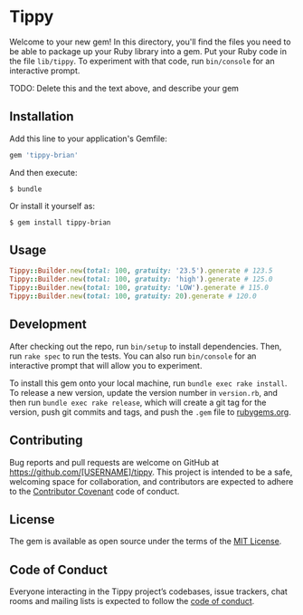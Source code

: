 # Tippy

Welcome to your new gem! In this directory, you'll find the files you need to be able to package up your Ruby library into a gem. Put your Ruby code in the file `lib/tippy`. To experiment with that code, run `bin/console` for an interactive prompt.

TODO: Delete this and the text above, and describe your gem

## Installation

Add this line to your application's Gemfile:

```ruby
gem 'tippy-brian'
```

And then execute:

    $ bundle

Or install it yourself as:

    $ gem install tippy-brian

## Usage

```ruby
Tippy::Builder.new(total: 100, gratuity: '23.5').generate # 123.5
Tippy::Builder.new(total: 100, gratuity: 'high').generate # 125.0
Tippy::Builder.new(total: 100, gratuity: 'LOW').generate # 115.0
Tippy::Builder.new(total: 100, gratuity: 20).generate # 120.0
```

## Development

After checking out the repo, run `bin/setup` to install dependencies. Then, run `rake spec` to run the tests. You can also run `bin/console` for an interactive prompt that will allow you to experiment.

To install this gem onto your local machine, run `bundle exec rake install`. To release a new version, update the version number in `version.rb`, and then run `bundle exec rake release`, which will create a git tag for the version, push git commits and tags, and push the `.gem` file to [rubygems.org](https://rubygems.org).

## Contributing

Bug reports and pull requests are welcome on GitHub at https://github.com/[USERNAME]/tippy. This project is intended to be a safe, welcoming space for collaboration, and contributors are expected to adhere to the [Contributor Covenant](http://contributor-covenant.org) code of conduct.

## License

The gem is available as open source under the terms of the [MIT License](https://opensource.org/licenses/MIT).

## Code of Conduct

Everyone interacting in the Tippy project’s codebases, issue trackers, chat rooms and mailing lists is expected to follow the [code of conduct](https://github.com/[USERNAME]/tippy/blob/master/CODE_OF_CONDUCT.md).
